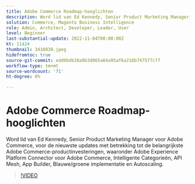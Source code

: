 ```yaml
---
title: Adobe Commerce Roadmap-hooglichten
description: Word lid van Ed Kennedy, Senior Product Marketing Manager voor Adobe Commerce, voor de nieuwste updates met betrekking tot de belangrijkste Adobe Commerce-productinvesteringen
solution: Commerce, Magento Business Intelligence
role: Admin, Architect, Developer, Leader, User
level: Beginner
last-substantial-update: 2022-11-04T00:00:00Z
kt: 11424
thumbnail: 3410838.jpeg
hidefromtoc: true
source-git-commit: edd0bdb28a9b3d065a64a95af6a216b747577c77
workflow-type: tm+mt
source-wordcount: '71'
ht-degree: 0%

---
```


# Adobe Commerce Roadmap-hooglichten

Word lid van Ed Kennedy, Senior Product Marketing Manager voor Adobe Commerce, voor de nieuwste updates met betrekking tot de belangrijkste Adobe Commerce-productinvesteringen, waaronder Adobe Experience Platform Connector voor Adobe Commerce, Intelligente Categorieën, API Mesh, App Builder, Blauwe/groene implementatie en Autoscaling.

>[!VIDEO](https://video.tv.adobe.com/v/3410838/?quality=12&learn=on)
